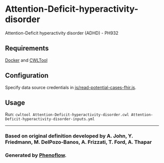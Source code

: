 # Attention-Deficit-hyperactivity-disorder

Attention-Deficit hyperactivity disorder (ADHD) - PH932

## Requirements

[Docker](https://docs.docker.com/install/) and [CWLTool](https://github.com/common-workflow-language/cwltool#install)

## Configuration

Specify data source credentials in [js/read-potential-cases-fhir.js](js/read-potential-cases-fhir.js).

## Usage

Run: `cwltool Attention-Deficit-hyperactivity-disorder.cwl Attention-Deficit-hyperactivity-disorder-inputs.yml`

***

### Based on original definition developed by A. John, Y. Friedmann, M. DelPozo-Banos, A. Frizzati, T. Ford, A. Thapar
### Generated by [Phenoflow](https://kclhi.org/phenoflow).
